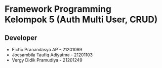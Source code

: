 # Framework Programming <br>Kelompok 5 (Auth Multi User, CRUD)

## Developer
- Ficho Pranandasya AP          - 21201099
- Joesambila Taufiq Adiyatma    - 21201103
- Vergy Didik Pramudiya         - 21201249
